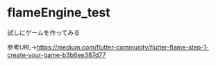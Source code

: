 # flameEngine_test
試しにゲームを作ってみる

参考URL->https://medium.com/flutter-community/flutter-flame-step-1-create-your-game-b3b6ee387d77
